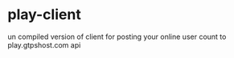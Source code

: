 # play-client
un compiled version of client for posting your online user count to play.gtpshost.com api
